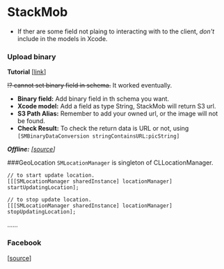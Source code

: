 StackMob
===========

* If ther are some field not plaing to interacting with to the client, *don't* include in the models in Xcode.

### Upload binary
**Tutorial** [[link](https://developer.stackmob.com/ios-sdk/upload-files-to-s3-tutorial)]

~~:interrobang: cannot set binary field in schema.~~ It worked eventually.

* **Binary field:** Add binary field in th schema you want.
* **Xcode model:** Add a field as type String, StackMob will return S3 url.
* **S3 Path Alias:** Remember to add your owned url, or the image will not be found.
* **Check Result:** To check the return data is URL or not, using `[SMBinaryDataConversion stringContainsURL:picString]`

***Offline:** [[source](https://developer.stackmob.com/ios-sdk/developer-guide#WorkingOffline)]*

###GeoLocation
`SMLocationManager` is singleton of CLLocationManager.

```objc
// to start update location.
[[[SMLocationManager sharedInstance] locationManager] startUpdatingLocation];

// to stop update location.
[[[SMLocationManager sharedInstance] locationManager] stopUpdatingLocation];

```

……

### Facebook 
[[source](https://developer.stackmob.com/ios-sdk/developer-guide#Facebook)]
